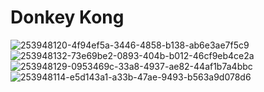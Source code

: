 # Donkey Kong
![253948120-4f94ef5a-3446-4858-b138-ab6e3ae7f5c9](https://github.com/ErcanKarahan/Donkey-Kong-Clone/assets/59913025/182f8c58-2d43-40e5-8d78-d5005bd63f69)
![253948132-73e69be2-0893-404b-b012-46cf9eb4ce2a](https://github.com/ErcanKarahan/Donkey-Kong-Clone/assets/59913025/569cfdea-f4a0-4555-989d-f7d4dbc3e2b4)
![253948129-0953469c-33a8-4937-ae82-44af1b7a4bbc](https://github.com/ErcanKarahan/Donkey-Kong-Clone/assets/59913025/857ad67c-e330-48a8-8b18-ec80c45659a4)
![253948114-e5d143a1-a33b-47ae-9493-b563a9d078d6](https://github.com/ErcanKarahan/Donkey-Kong-Clone/assets/59913025/a017eec0-b645-4777-be3d-df6fd05c26da)

